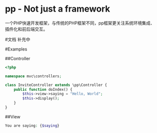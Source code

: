 # pp - Not just a framework
一个PHP快速开发框架，与传统的PHP框架不同，pp框架更关注系统环境集成、插件化和前后端交互。

#文档
补充中

#Examples

##Controller
~~~php
<?php

namespace mvc\controllers;

class InviteController extends \pp\Controller {
	public function doIndex() {
	  	$this->view->saying = "Hello, World";
		$this->display();
	}
}	
~~~

##View
~~~php
You are saying: {$saying}
~~~
	

